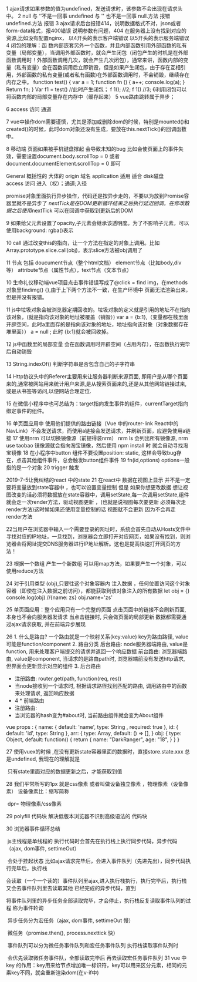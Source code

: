 1 ajax请求如果参数的值为undefined，发送请求时，该参数不会出现在请求头中。
2 null 与 ‘’不是一回事 undefined 与 '' 也不是一回事 null.方法 报错   undefined.方法 报错
3 ajax请求后台报错414，说明数据格式不对，json或者form-data格式，报400错误 说明参数有问题，404 在服务器上没有找到对应的资源,比如没有配置nginx， 以4开头的表示客户端错误 以5开头的表示服务端错误
4 闭包的理解：函 数内部嵌套另外一个函数，并且内部函数引用外部函数的私有变量（局部变量），当调用外部函数时，就会产生闭包（闭包产生的时机是在外部函数调用时！外部函数调用几次，就会产生几次闭包），通常来讲，函数内部的变量（私有变量）会在函数调用后立即销毁，但是如果产生闭包，由于存在互相引用，外部函数的私有变量(或者私有函数)在外部函数调用时，不会销毁，继续存在内存之中。
function test() {
 var a = 1;
function fn () {
  a++;
console.log(a);
}
Return fn;
}
Var f1 = test()  //此时产生闭包；
f 1(); //2;
f 1() //3;
6利用闭包可以将函数内部的局部变量存在内存中（缓存起来）
5 vue路由跳转属于异步；

6 access 访问 通道

7 vue中操作dom需要谨慎，尤其是添加或删除dom的时候，特别是mounted()和created()的时候，此时dom对象还没有生成，要放在this.nextTick()的回调函数中。

8 移动端 页面如果被手机键盘撑起 会导致未知的bug 比如会使页面上的事件失效，需要设置document.body.scrollTop =  0  或者 document.documentElement.scrollTop  =  0 即可

General 概括性的 大体的 origin 域名  application 适用 适合 disk磁盘    
access 访问  进入（权）；通道;入径

promise对象里面执行异步操作，代码还是按异步走的，不要以为放到Promise容器里就不是异步了
$nextTick 是在DOM更新循环结束之后执行延迟回调，在修改数据之后使用$nextTick 可以在回调中获取到更新后的DOM

9 如果给父元素设置了opacity,子元素会继承该透明度。为了不影响子元素，可以使用background: rgba()表示

10 call 通过改变this的指向，让一个方法在指定的对象上调用。比如 Array.prototype.slice.call(obj)，表示slice方法被obj调用了

11 节点 包括 doucument节点（整个html文档） element节点（比如body,div等） attribute节点（属性节点），text节点（文本节点）

10 生命礼仪移动端vue项目点击事件错误写成了@click = find img，在methods对象里findimg() {},由于上下两个方法不一致，在生产环境中 页面无法渲染出来，但是并没有报错。

11 js中垃圾对象会被浏览器定期回收的。垃圾对象的定义就是引用的地址不在指向该对象，(就是指向该对象的地址被覆盖（销毁）)  var a = {b:1},（变量都在栈里面开辟空间，此时a里面存的是指向该对象的地址，地址指向该对象（对象数据存在堆里面））  a = null ; 此时 {b:1}就会被回收掉。

12 js中函数里的局部变量 会在函数调用时开辟空间（占用内存），在函数执行完毕后自动销毁

13 String.indexOf() 判断字符串是否包含自己的子字符串

14 Http协议头中的Referer主要用来让服务器判断来源页面, 即用户是从哪个页面来的,通常被网站用来统计用户来源,是从搜索页面来的,还是从其他网站链接过来,或是从书签等访问,以便网站合理定位.

15 在微信小程序中也可总结为：target指向发生事件的组件，currentTarget指向绑定事件的组件。

16 单页面应用中 使用他们提供的路由链接（Vue 中的router-link  React中的NavLink）不会发送请求，而使用a链接会发送请求，并刷新页面，应避免使用a链接
17 使用nrm 可以切换镜像源（前提得装nrm） nrm ls  会列出所有镜像源, nrm use taobao 镜像源就会指向淘宝镜像，然后使用 npm install 时 就会自动寻找淘宝镜像
18 在小程序中button 组件不要设置position: static, 这样会导致bug存在，点击其他组件事件，总会触发button组件事件
19 fn(id,options)  options一般指的是一个对象
20 trigger 触发


2019-7-5让我纠结的react 中的state
21  在react中 数据在视图上显示 并不是一定要将变量放到state容器中 ，也可以设置变量控制 但是 如果你想更改数据 想让视图改变的话必须将数据放在state容器中，调用setState,每一次调用setState,组件就会走一次render方法，驱动视图更新 ，(也就是说视图每次要更新 必须每次走render方法)这时候如果还使用变量控制的话 视图就不会更新 因为不会再走render方法

22当用户在浏览器中输入一个需要登录的网址时，系统会首先自动从Hosts文件中寻找对应的IP地址，一旦找到，浏览器会立即打开对应网页，如果没有找到，则浏览器会将网址提交DNS服务器进行IP地址解析。这也是提高快速打开网页的方法！

23 根据一个数组 产生一个新数组 可以用map方法，如果要产生一个对象，可以使用reduce方法

24 对于引用类型 (obj),只要往这个对象容器内 注入数据 ，任何位置访问这个对象容器（即使在注入数据之前访问），都能获取到该对象注入的所有数据
let obj = {}
console.log(obj) //{name: zs}
obj.name='zs'

25 单页面应用：整个应用只有一个完整的页面 点击页面中的链接不会刷新页面, 本身也不会向服务器发请求 当点击链接时, 只会做页面的局部更新
 数据都需要通过ajax请求获取, 并在前端异步展现

26 1. 什么是路由?
	一个路由就是一个映射关系(key:value)
	key为路由路径, value可能是function/component
2. 路由分类
  后台路由: node服务器端路由, value是function, 用来处理客户端提交的请求并返回一个响应数据
  前台路由: 浏览器端路由, value是component, 当请求的是路由path时, 浏览器端前没有发送http请求, 但界面会更新显示对应的组件 
3. 后台路由
  * 注册路由: router.get(path, function(req, res))
  * 当node接收到一个请求时, 根据请求路径找到匹配的路由, 调用路由中的函数来处理请求, 返回响应数据
  * 4 * 前端路由
  * 注册路由: <Route path="/about" component={About}>
  * 当浏览器的hash变为#about时, 当前路由组件就会变为About组件

vue props : {
	 name: {
	  default: 'name',
	  type: String ,
	  required: true
	},
	id: {
	  default: 'id',
	  type: String
	},
	arr: {
		type: Array,
		default: () => [],
	}
	obj: {
		type: Object,
	        default: function() {
	            return {
	                name: "DarkRanger",
	                age: "18",
	            }
	        }
}

27 使用vuex的时候 ,在没有更新state容器里面的数据时，直接store.state.xxx 总是undefined, 我现在的理解就是

​      只有state里面对应的数据更新之后，才能获取到值

28 我们平常所写的1px 就是css像素 或者叫做设备独立像素 ，物理像素（设备像素） 设备像素比：缩写简称

​    dpr= 物理像素/css像素

29 polyfill 代码块 解决低版本浏览器不识别高级语法的 代码块

 30  浏览器事件循环总结

​      js主线程是单线程的 执行代码时会首先在执行栈上执行同步代码，异步代码（ajax, dom事件, settimeOut）

​     会处于挂起状态  比如ajax请求完毕后，会进入事件队列（先进先出），同步代码执行完毕后，执行栈

​      会读取（一个一个读的）事件队列里ajax,进入执行栈执行，执行完毕后，执行栈又会去事件队列里去读取其他            已经完成的异步代码，直到

​    将事件队列里的异步任务全部读取完毕，才会停止，执行栈反复读取事件队列的过程 称为事件轮询

​    异步任务分为宏任务（ajax, dom事件, settimeOut  慢）

​    微任务（promise.then(), process.nexttick  快）

​    事件队列可以分为微任务事件队列和宏任务事件队列 执行栈读取事件队列时

​    会优先读取微任务事件队，全部读取完毕后 再去读取宏任务事件队列
31 vue 中key 的作用：key用来给节点增加唯一标识符，key可以用来区分元素，相同的元素key不同，就会重新渲染dom(在v-if中)